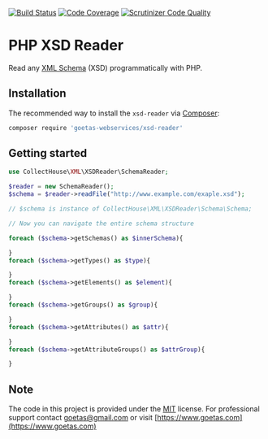 [![Build Status](https://travis-ci.org/goetas-webservices/xsd-reader.svg?branch=master)](https://travis-ci.org/goetas-webservices/xsd-reader)
[![Code Coverage](https://scrutinizer-ci.com/g/goetas-webservices/xsd-reader/badges/coverage.png?b=master)](https://scrutinizer-ci.com/g/goetas-webservices/xsd-reader/?branch=master)
[![Scrutinizer Code Quality](https://scrutinizer-ci.com/g/goetas-webservices/xsd-reader/badges/quality-score.png?b=master)](https://scrutinizer-ci.com/g/goetas-webservices/xsd-reader/?branch=master)


PHP XSD Reader
==============

Read any [XML Schema](http://www.w3.org/XML/Schema) (XSD) programmatically with PHP.


Installation
------------

The recommended way to install the `xsd-reader` via [Composer](https://getcomposer.org/):

```bash
composer require 'goetas-webservices/xsd-reader'
```

Getting started
---------------

```php
use CollectHouse\XML\XSDReader\SchemaReader;

$reader = new SchemaReader();
$schema = $reader->readFile("http://www.example.com/exaple.xsd");

// $schema is instance of CollectHouse\XML\XSDReader\Schema\Schema;

// Now you can navigate the entire schema structure

foreach ($schema->getSchemas() as $innerSchema){

}
foreach ($schema->getTypes() as $type){

}
foreach ($schema->getElements() as $element){

}
foreach ($schema->getGroups() as $group){

}
foreach ($schema->getAttributes() as $attr){

}
foreach ($schema->getAttributeGroups() as $attrGroup){

}
```
## Note 

The code in this project is provided under the 
[MIT](https://opensource.org/licenses/MIT) license. 
For professional support 
contact [goetas@gmail.com](mailto:goetas@gmail.com) 
or visit [https://www.goetas.com](https://www.goetas.com)
